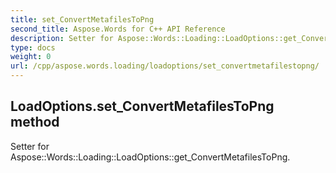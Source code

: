 ```yaml
---
title: set_ConvertMetafilesToPng
second_title: Aspose.Words for C++ API Reference
description: Setter for Aspose::Words::Loading::LoadOptions::get_ConvertMetafilesToPng. 
type: docs
weight: 0
url: /cpp/aspose.words.loading/loadoptions/set_convertmetafilestopng/
---
```

## LoadOptions.set_ConvertMetafilesToPng method


Setter for Aspose::Words::Loading::LoadOptions::get_ConvertMetafilesToPng. 

